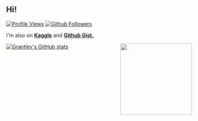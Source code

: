 ## Hi!
[![Profile Views](https://komarev.com/ghpvc/?username=gospacedev)](https://github.com/gospacedev/gospacedev)
[![Github Followers](https://img.shields.io/github/followers/gospacedev?style=social)](https://github.com/gospacedev)

I'm also on [**Kaggle**](https://www.kaggle.com/grantleycullar) and [**Github Gist.**](https://gist.github.com/gospacedev)

[![Grantley's GitHub stats](https://github-readme-stats.vercel.app/api?username=gospacedev&show_icons=true&theme=dark)](https://github.com/gospacedev)
<img style="float: right;" src="https://raw.githubusercontent.com/gocrazygh/gocrazygh/main/warmcoffee.gif" width="194"/>
